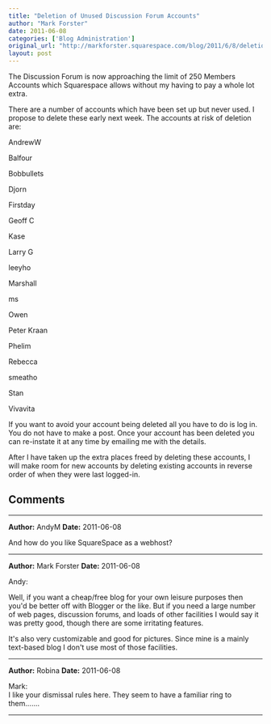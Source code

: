 ```yaml
---
title: "Deletion of Unused Discussion Forum Accounts"
author: "Mark Forster"
date: 2011-06-08
categories: ['Blog Administration']
original_url: "http://markforster.squarespace.com/blog/2011/6/8/deletion-of-unused-discussion-forum-accounts.html"
layout: post
---
```


The Discussion Forum is now approaching the limit of 250 Members Accounts which Squarespace allows without my having to pay a whole lot extra.

There are a number of accounts which have been set up but never used. I propose to delete these early next week. The accounts at risk of deletion are:

AndrewW

Balfour

Bobbullets

Djorn

Firstday

Geoff C

Kase

Larry G

leeyho

Marshall

ms

Owen

Peter Kraan

Phelim

Rebecca

smeatho

Stan

Vivavita

If you want to avoid your account being deleted all you have to do is log in. You do not have to make a post. Once your account has been deleted you can re-instate it at any time by emailing me with the details.

After I have taken up the extra places freed by deleting these accounts, I will make room for new accounts by deleting existing accounts in reverse order of when they were last logged-in.


## Comments

---

**Author:** AndyM
**Date:** 2011-06-08

And how do you like SquareSpace as a webhost?

---

**Author:** Mark Forster
**Date:** 2011-06-08

Andy:  
  
Well, if you want a cheap/free blog for your own leisure purposes then you'd be better off with Blogger or the like. But if you need a large number of web pages, discussion forums, and loads of other facilities I would say it was pretty good, though there are some irritating features.  
  
It's also very customizable and good for pictures. Since mine is a mainly text-based blog I don't use most of those facilities.

---

**Author:** Robina
**Date:** 2011-06-08

Mark:  
I like your dismissal rules here. They seem to have a familiar ring to them.......

---
